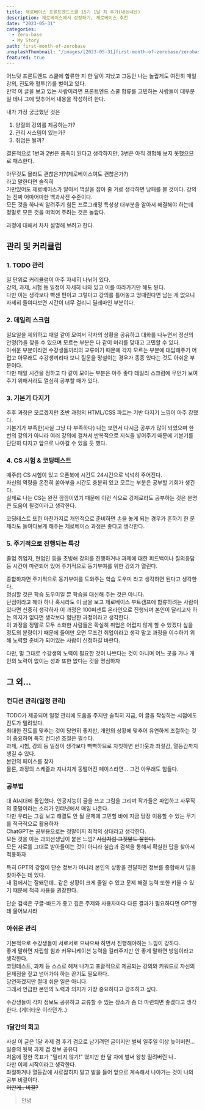 ```yaml
---
title: 제로베이스 프론트엔드스쿨 15기 1달 차 후기(내돈내산)
description: 제로베이스에서 성장하기, 제로베이스 추천
date: "2023-05-31"
categories:
  - Zero-base
  - My Story
path: first-month-of-zerobase
unsplashThumbnail: "/images/[2023-05-31]first-month-of-zerobase/zerobase-opengraph.png"
featured: true
---
```


어느덧 프론트엔드 스쿨에 합류한 지 한 달이 지났고 그동안 나는 놀랍게도 여전히 매일 강의, 진도와 혈투(?)를 벌이고 있다.  
만약 이 글을 보고 있는 사람이라면 프론트엔드 스쿨 합류를 고민하는 사람들이 대부분일 테니 그에 맞추어서 내용을 작성하려 한다.

내가 가장 궁금했던 것은

1. 양질의 강의를 제공하는가?
2. 관리 시스템이 있는가?
3. 취업은 될까?

결론적으로 1번과 2번은 충족이 된다고 생각하지만, 3번은 아직 경험해 보지 못했으므로 패스한다.

아무것도 몰라도 괜찮은가?(제로베이스여도 괜찮은가?)  
라고 말한다면 솔직히  
가만있어도 제로베이스가 알아서 멱살을 잡아 줄 거로 생각하면 낭패를 볼 것이다.
강의는 진짜 어마어마한 백과사전 수준이다.  
모든 것을 하나씩 알려주기 힘든 프로그래밍 특성상 대부분을 알아서 해결해야 하는데 정말로 모든 것을 떠먹어 주려는 것은 놀랍다.

과정에 대해서 차차 설명해 보려고 한다.

## 관리 및 커리큘럼

### 1. TODO 관리

일 단위로 커리큘럼이 아주 자세히 나뉘어 있다.  
강의, 과제, 시험 등 일정이 자세히 나와 있고 이를 따라가기만 해도 된다.  
다만 이는 생각보다 빡센 편이고 그렇다고 강의를 틀어놓고 멍때린다면 남는 게 없으니 자세히 들여다보면 시간이 너무 걸리니 딜레마인 부분이다.

### 2. 데일리 스크럼

일요일을 제외하고 매일 같이 모여서 각자의 상황을 공유하고 대화를 나누면서 정신의 안정(?)을 찾을 수 있으며 모르는 부분은 다 같이 머리를 맞대고 고민할 수 있다.  
아쉬운 부분이라면 수강생들끼리의 교류이기 때문에 각자 모르는 부분에 대답해주기 어렵고 아무래도 수강생끼리다 보니 질문을 망설이는 경우가 종종 있다는 것도 아쉬운 부분이다.  
다만 매일 시간을 정하고 다 같이 모이는 부분은 아주 좋다 데일리 스크럼에 무언가 보여주기 위해서라도 열심히 공부할 때가 있다.

### 3. 기본기 다지기

추후 과정은 모르겠지만 초반 과정의 HTML/CSS 파트는 기반 다지기 느낌이 아주 강했다.  
기본기가 부족한(사실 그냥 다 부족하다) 나는 보면서 다시금 공부가 많이 되었으며 한 번의 강의가 아니라 여러 강의에 걸쳐서 반복적으로 지식을 넣어주기 때문에 기본기를 단단히 다지고 앞으로 나아갈 수 있을 듯 했다.

### 4. CS 시험 & 코딩테스트

매주(!) CS 시험이 있고 오픈북에 시간도 24시간으로 넉넉히 주어진다.  
자신의 역량을 온전히 쏟아부을 시간도 충분히 있고 모르는 부분은 공부할 기회가 생긴다.  
실제로 나는 CS는 완전 깜깜이였기 때문에 이런 식으로 강제로라도 공부하는 것은 분명 큰 도움이 될것이라고 생각한다.

코딩테스트 또한 마찬가지로 개인적으로 준비하면 손을 놓게 되는 경우가 흔하기 한 문제라도 들여다보게 해주는 제로베이스 과정은 좋다고 생각한다.

### 5. 주기적으로 진행되는 특강

졸업 취업자, 현업인 등을 초빙해 강의를 진행하거나 과제에 대한 피드백이나 질의응답 등 시간이 마련되어 있어 주기적으로 동기부여를 위한 강의가 열린다.

종합하자면 주기적으로 동기부여를 도와주는 학습 도우미 라고 생각하면 된다고 생각한다.  
명심할 것은 학습 도우미일 뿐 학습을 대신해 주는 것은 아니다.  
단점이라고 해야 하나 혹시라도 이 글을 보고 제로베이스 부트캠프에 합류하려는 사람이 있다면 신중히 생각하자
이 과정은 100퍼센트 온라인으로 진행되며 본인이 달리고자 하는 의지가 없다면 생각보다 험난한 과정이라고 생각한다.  
이 과정을 정말로 모두 소화한 사람들은 확실히 취업은 어렵지 않게 할 수 있겠다 싶을 정도의 분량이기 때문에 들어만 오면 무조건 취업이라고 생각 말고 과정을 이수하기 위해 노력할 준비가 되어있는 사람이 신청하길 바란다.

다만, 말 그대로 수강생의 노력이 필요한 것이 나쁘다는 것이 아니며 어느 곳을 가나 개인의 노력이 없이는 성과 또한 없다는 것을 명심하자

## 그 외...

### 컨디션 관리(일정 관리)

TODO가 제공되어 일정 관리에 도움을 주지만 솔직히 지금, 이 글을 작성하는 시점에도 진도가 밀려있다.  
최대한 진도를 맞추는 것이 당연히 좋지만, 개인의 상황에 맞추어 유연하게 조절하는 것이 중요하며 특히 컨디션 조절은 필수다.  
과제, 시험, 강의 등 일정이 생각보다 빡빡하므로 자칫하면 번아웃과 좌절감, 열등감까지 생길 수 있다.  
본인의 페이스를 찾자  
물론, 과정의 스케줄과 지나치게 동떨어진 페이스라면... 그건 아무래도 힘들다.

### 공부법

대 AI시대에 돌입했다.
인공지능이 글을 쓰고 그림을 그리며 작가들은 파업하고 사무직의 종말이라는 소리가 인터넷에서 매일 나온다.  
다만 우리는 그걸 보고 해결도 안 될 문제에 고민할 바에 지금 당장 이용할 수 있는 무기를 적극적으로 활용하자  
ChatGPT는 공부용으로는 정말이지 최적의 상대라고 생각한다.  
모든 것을 아는 과외선생님이 붙은 느낌? ~~사람처럼 그짓말도 잘한다.~~  
모든 자료를 그대로 받아들이는 것이 아니라 실습과 검색을 통해서 확실한 답을 찾아서 적용하자

특히 GPT의 강점이 단순 정보가 아니라 본인의 상황을 전달하면 정보를 종합해서 답을 찾아주는 데 있다.  
내 컴에서는 잘돼던데.. 같은 상황이 크게 줄일 수 있고 문제 해결 능력 또한 키울 수 있기 때문에 적극 사용을 권장한다.

단순 검색은 구글-바드가 좋고 깊은 주제와 사용자마다 다른 결과가 필요하다면 GPT한테 물어보시라

### 아쉬운 관리

기본적으로 수강생들이 서로서로 으쌰으쌰 하면서 진행해야하는 느낌이 강하다.  
좋게 말하면 자립할 힘과 커뮤니케이션 능력을 길러주지만 안 좋게 말하면 방임이라고 생각한다.  
코딩테스트, 과제 등 스스로 헤쳐 나가고 포괄적으로 제공되는 강의와 키워드로 자신의 문제점을 짚고 넘어가야 하는 끈기도 필요하다.  
당연하겠지만 절대 쉬운 일은 아니다.  
그래서 언급한 본인의 노력과 의지가 가장 중요하다고 강조하고 싶다.

수강생들이 각자 정보도 공유하고 교류할 수 있는 장소가 좀 더 마련되면 좋겠다고 생각한다.
(게더타운 이라던가..)

### 1달간의 회고

사실 이 글은 1달 과제 겸 후기 겸으로 남기려던 글이지만 벌써 일주일 이상 늦어버린... 일종의 뒷북 과제 겸 정보 공유다  
처음에 정한 목표가 "밀리지 않기!" 였지만 한 달 차에 벌써 왕창 밀려버린 나..  
다만 이제 시작이라고 생각한다.  
좌절하거나 열등감에 사로잡히지 말고 발을 들어 앞으로 계속해서 나아가는 것이 나의 공부 비결이다.  
~~이딴게.. 비결?~~

> 안녕
